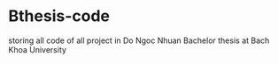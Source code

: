 # Bthesis-code
storing all code of all project in Do Ngoc Nhuan Bachelor thesis at Bach Khoa University
